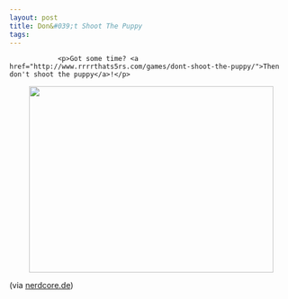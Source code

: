 ```yaml
---
layout: post
title: Don&#039;t Shoot The Puppy
tags:
---
```



                <p>Got some time? <a href="http://www.rrrrthats5rs.com/games/dont-shoot-the-puppy/">Then don't shoot the puppy</a>!</p>
<p style="text-align: center;"><img class="size-full wp-image-3262 aligncenter" title="dont_shoot_the_puppy" src="/uploads/2008/10/dont_shoot_the_puppy.png" alt="" width="434" height="332" /></p>
<p style="text-align: left;">(via <a href="http://www.nerdcore.de/wp/2008/10/13/dont-shoot-the-puppy/">nerdcore.de</a>)</p>
